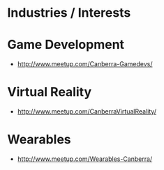 # Industries / Interests

# Game Development

* http://www.meetup.com/Canberra-Gamedevs/

# Virtual Reality

* http://www.meetup.com/CanberraVirtualReality/

# Wearables

* http://www.meetup.com/Wearables-Canberra/
